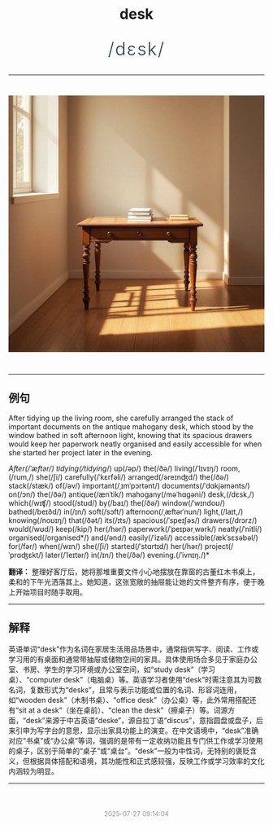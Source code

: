<div align="center">

# desk

<div style="margin: 30px 0;">
<h1 style="font-size: 2.5em; font-weight: 300; letter-spacing: 2px; margin: 0; color: #2c3e50;">
/dɛsk/
</h1>
</div>

</div>

---

<div align="center" style="margin: 40px 0;">

![desk](images/desk.png)

</div>

---

## 例句

After tidying up the living room, she carefully arranged the stack of important documents on the antique mahogany desk, which stood by the window bathed in soft afternoon light, knowing that its spacious drawers would keep her paperwork neatly organised and easily accessible for when she started her project later in the evening.

*After(/ˈæftər/) tidying(/tidying*/) up(/əp/) the(/ðə/) living(/ˈlɪvɪŋ/) room,(/rum,/) she(/ʃi/) carefully(/ˈkɛrfəli/) arranged(/əreɪnʤd/) the(/ðə/) stack(/stæk/) of(/əv/) important(/ˌɪmˈpɔrtənt/) documents(/ˈdɑkjəmənts/) on(/ɔn/) the(/ðə/) antique(/ænˈtik/) mahogany(/məˈhɑgəni/) desk,(/dɛsk,/) which(/wɪʧ/) stood(/stʊd/) by(/baɪ/) the(/ðə/) window(/ˈwɪndoʊ/) bathed(/beɪðd/) in(/ɪn/) soft(/sɔft/) afternoon(/ˌæftərˈnun/) light,(/laɪt,/) knowing(/noʊɪŋ/) that(/ðət/) its(/ɪts/) spacious(/ˈspeɪʃəs/) drawers(/drɔrz/) would(/wʊd/) keep(/kip/) her(/hər/) paperwork(/ˈpeɪpərˌwərk/) neatly(/ˈnitli/) organised(/organised*/) and(/ənd/) easily(/ˈizəli/) accessible(/ækˈsɛsəbəl/) for(/fər/) when(/wɪn/) she(/ʃi/) started(/ˈstɑrtɪd/) her(/hər/) project(/ˈprɑʤɛkt/) later(/ˈleɪtər/) in(/ɪn/) the(/ðə/) evening.(/ˈivnɪŋ./)*

**翻译：** 整理好客厅后，她将那堆重要文件小心地摆放在靠窗的古董红木书桌上，柔和的下午光洒落其上。她知道，这张宽敞的抽屉能让她的文件整齐有序，便于晚上开始项目时随手取用。

---

## 解释

英语单词“desk”作为名词在家居生活用品场景中，通常指供写字、阅读、工作或学习用的有桌面和通常带抽屉或储物空间的家具。具体使用场合多见于家庭办公室、书房、学生的学习环境或办公室空间，如“study desk”（学习桌）、“computer desk”（电脑桌）等。英语学习者使用“desk”时需注意其为可数名词，复数形式为“desks”，且常与表示功能或位置的名词、形容词连用，如“wooden desk”（木制书桌）、“office desk”（办公桌）等，此外常用搭配还有“sit at a desk”（坐在桌前）、“clean the desk”（擦桌子）等。词源方面，“desk”来源于中古英语“deske”，源自拉丁语“discus”，意指圆盘或盘子，后来引申为写字台的意思，显示出家具功能上的演变。在中文语境中，“desk”准确对应“书桌”或“办公桌”等词，强调的是带有一定收纳功能且专门供工作或学习使用的桌子，区别于简单的“桌子”或“桌台”。“desk”一般为中性词，无特别的褒贬含义，但根据具体搭配和语境，其功能性和正式感较强，反映工作或学习效率的文化内涵较为明显。


---

<div align="center" style="margin-top: 50px;">
<small style="color: #999; font-size: 0.9em;">2025-07-27 09:14:04</small>
</div>
